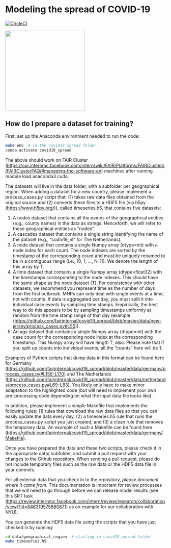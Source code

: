 # Modeling the spread of COVID-19

[![CircleCI](https://circleci.com/gh/fairinternal/covid19_spread.svg?style=shield&circle-token=c8ca107a5135df4d7544141d105031dec491d83e)](https://circleci.com/gh/fairinternal/covid19_spread)

<img src="https://github.com/fairinternal/covid19_spread/raw/master/img/spread.jpg" width=250 />

## How do I prepare a dataset for training?

First, set up the Anaconda environment needed to run the code:

``` sh
make env  # in the covid19_spread folder
conda activate covid19_spread
```

The above should work on FAIR Cluster (https://our.internmc.facebook.com/intern/wiki/FAIR/Platforms/FAIRClusters/FAIRClusterFAQ/#managing-the-software-en) machines after running module load anaconda3 cuda.

The datasets will live in the data folder, with a subfolder per geographical region. When adding a dataset for a new country, please implement a process_cases.py script that: (1) takes raw data files obtained  from the original source and (2) converts these files to a HDF5 file (via h5py (https://www.h5py.org/)), called timeseries.h5, that contains five datasets: 

1. A nodes dataset that contains all the names of the geographical entities (e.g., county names) in the data as strings. Henceforth, we will refer to these geographical entities as “nodes”.
2. A cascades dataset that contains a single string identifying the name of the dataset (e.g., “codiv19_nl” for The Netherlands).
3. A node dataset that contains a single Numpy array (dtype=int) with a node index for each count. The node indexes are sorted by the timestamp of the corresponding count and must be uniquely renamed to be in a contiguous range (i.e., [0, 1, ..., N-1]). We denote the length of this array by T.
4. A time dataset that contains a single Numpy array (dtype=float32) with the timestamps corresponding to the node indexes. This should have the same shape as the node dataset (T). For consistency with other datasets, we recommend you represent time as the number of days from the first outbreak. 
    MHPs can only deal with single events at a time, not with counts. If data is aggregated per day, you must split it into individual case events by sampling time stamps. Empirically, the best way to do this appears to be by sampling timestamps uniformly at random from the time stamp range of that day (example (https://github.com/fairinternal/covid19_spread/blob/master/data/new-jersey/process_cases.py#L55)).
5. An ags dataset that contains a single Numpy array (dtype=int) with the case count for the corresponding node index at the corresponding timestamp. This Numpy array will have length T, also. Please note that if you split up counts into individual events, all the “counts” here will be 1.

Examples of Python scripts that dump data in this format can be found here for Germany (https://github.com/fairinternal/covid19_spread/blob/master/data/germany/process_cases.py#L156-L170) and The Netherlands (https://github.com/fairinternal/covid19_spread/blob/master/data/netherlands/process_cases.py#L69-L83). You likely only have to make minor adaptation to the highlighted code (but will need to implement your own pre-processing code depending on what the input data file looks like).

In addition, please implement a simple Makefile that implements the following rules: (1) rules that download the raw data files so that you can easily update the data every day, (2) a timeseries.h5 rule that runs the process_cases.py script you just created, and (3) a clean rule that removes the temporary data. An example of such a Makefile can be found here (https://github.com/fairinternal/covid19_spread/blob/master/data/germany/Makefile).

Once you have prepared the data and these two scripts, please check it in the appropriate data/ subfolder, and submit a pull request with your changes to the Github repository. When sending a pull request, please do not include temporary files such as the raw data or the HDF5 data file in your commits.

For all external data that you check in to the repository, *please document where it came from*. This documentation is important for review processes that we will need to go through before we can release model results (see this SRT task (https://review.internmc.facebook.com/intern/review/research/collaboration/view/?id=846319575880871) as an example for our collaboration with NYU). 

You can generate the HDF5 data file using the scripts that you have just checked in by running:

``` sh
cd data/geographical_region  # starting in covid19_spread folder
make timeseries.h5
```
